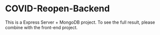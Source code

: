 # COVID-Reopen-Backend

This is a Express Server + MongoDB project. To see the full result, please combine with the front-end project.
